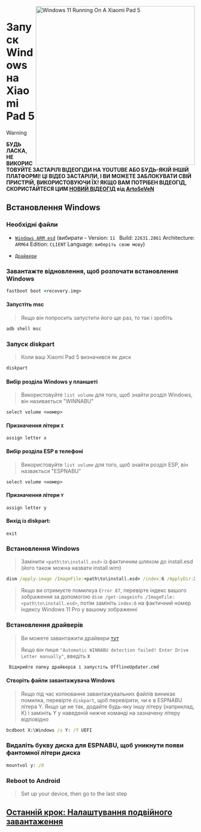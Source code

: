 <img align="right" src="https://raw.githubusercontent.com/erdilS/Port-Windows-11-Xiaomi-Pad-5/main/nabu.png" width="425" alt="Windows 11 Running On A Xiaomi Pad 5">

# Запуск Windows на Xiaomi Pad 5
> [!WARNING]
> **БУДЬ ЛАСКА, НЕ ВИКОРИСТОВУЙТЕ ЗАСТАРІЛІ ВІДЕОГІДИ НА YOUTUBE АБО БУДЬ-ЯКІЙ ІНШІЙ ПЛАТФОРМІ! ЦІ ВІДЕО ЗАСТАРІЛИ, І ВИ МОЖЕТЕ ЗАБЛОКУВАТИ СВІЙ ПРИСТРІЙ, ВИКОРИСТОВУЮЧИ ЇХ! ЯКЩО ВАМ ПОТРІБЕН ВІДЕОГІД, СКОРИСТАЙТЕСЯ ЦИМ [НОВИЙ ВІДЕОГІД](https://youtu.be/BbgTbTGbXYg) від [ArtoSeVeN](https://www.youtube.com/channel/UCYjwfxlYlJ7Nnzv01oszQvA)**

## Встановлення Windows

### Необхідні файли
- [```Windows ARM esd```](https://worproject.com/esd) (вибирати - Version:  ```11 ``` Build:  ```22631.2861``` Architecture:  ```ARM64``` Edition:  ```CLIENT``` Language:  ```виберіть свою мову```)
  
- [```Драйвери```](https://github.com/map220v/MiPad5-Drivers/releases/latest)

### Завантажте відновлення, щоб розпочати встановлення Windows
```cmd
fastboot boot <recovery.img>
```

#### Запустіть msc
> Якщо він попросить запустити його ще раз, то так і зробіть
```cmd
adb shell msc
```

### Запуск diskpart
> Коли ваш Xiaomi Pad 5 визначився як диск
```cmd
diskpart
```

#### Вибір розділа Windows у планшеті
> Використовуйте `list volume` для того, щоб знайти розділ Windows, він називається "WINNABU"
```diskpart
select volume <номер>
```

#### Призначення літери `X`
```diskpart
assign letter x
```

#### Вибір розділа ESP в телефоні
> Використовуйте `list volume` для того, щоб знайти розділ ESP, він назвається "ESPNABU"
```diskpart
select volume <номер>
```

#### Призначення літери `Y`
```diskpart
assign letter y
```

#### Вихід із diskpart:
```diskpart
exit
```

### Встановлення Windows
> Замінити `<path\to\install.esd>` із фактичним шляхом до install.esd (його також можна назвати install.wim) 
```cmd
dism /apply-image /ImageFile:<path\to\install.esd> /index:6 /ApplyDir:X:\
``` 

> Якщо ви отримуєте помилкуa `Error 87`, перевірте індекс вашого зображення за допомогою `dism /get-imageinfo /ImageFile:<path\to\install.esd>`, потім замініть `index:6` на фактичний номер індексу Windows 11 Pro у вашому зображенні 

### Встановлення драйверів
> Ви можете завантажити драйвери [тут](https://github.com/map220v/MiPad5-Drivers/releases/latest)
>
> Якщо він пише `"Automatic WINNABU detection failed! Enter Drive Letter manually"`, введіть **`X`**
```cmd
 Відкрийте папку драйверів і запустіть OfflineUpdater.cmd
```

#### Створіть файли завантажувача Windows
> Якщо під час копіювання завантажувальних файлів виникає помилка, перевірте `diskpart`, щоб перевірити, чи є в ESPNABU літера Y. Якщо це не так, додайте будь-яку іншу літеру (наприклад, K) і замініть Y у наведеній нижче команді на зазначену літеру відповідно
```cmd
bcdboot X:\Windows /s Y: /f UEFI
```

### Видаліть букву диска для ESPNABU, щоб уникнути появи фантомної літери диска
```cmd
mountvol y: /d
```

### Reboot to Android
> Set up your device, then go to the last step

## [Останній крок: Налаштування подвійного завантаження](dualboot-uk.md)
